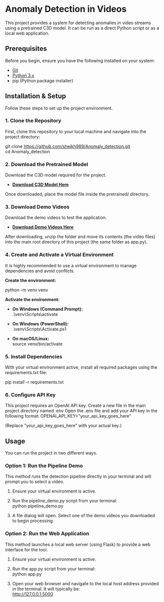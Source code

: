 # **Anomaly Detection in Videos**

This project provides a system for detecting anomalies in video streams using a pretrained C3D model. It can be run as a direct Python script or as a local web application.

## **Prerequisites**

Before you begin, ensure you have the following installed on your system:

* [Git](https://git-scm.com/)  
* [Python 3.x](https://www.python.org/)  
* pip (Python package installer)

## **Installation & Setup**

Follow these steps to set up the project environment.

### **1\. Clone the Repository**

First, clone this repository to your local machine and navigate into the project directory:

git clone https://github.com/sheikh989/Anomaly_detection.git \
cd Anomaly_detection

### **2\. Download the Pretrained Model**

Download the C3D model required for the project.

* [**Download C3D Model Here**](https://drive.google.com/file/d/13FWcvSMNTEHSk1MRZ4qBxZBwzTsVtyKC/view?usp=sharing)

Once downloaded, place the model file inside the pretrained/ directory.

### **3\. Download Demo Videos**

Download the demo videos to test the application.

* [**Download Demo Videos Here**](https://drive.google.com/file/d/1lPxePkRh7yywVePPui3cisWj5Wgf9yly/view?usp=sharing)

After downloading, unzip the folder and move its contents (the video files) into the main root directory of this project (the same folder as app.py).

### **4\. Create and Activate a Virtual Environment**

It is highly recommended to use a virtual environment to manage dependencies and avoid conflicts.

**Create the environment:**

python \-m venv venv

**Activate the environment:**

* **On Windows (Command Prompt):**  
  .\\venv\\Scripts\\activate

* **On Windows (PowerShell):**  
  .\\venv\\Scripts\\Activate.ps1

* **On macOS/Linux:**  
  source venv/bin/activate

### **5\. Install Dependencies**

With your virtual environment active, install all required packages using the requirements.txt file:

pip install \-r requirements.txt

### **6\. Configure API Key**
This project requires an OpenAI API key.
Create a new file in the main project directory named .env
Open the .env file and add your API key in the following format:
OPENAI_API_KEY="your_api_key_goes_here"

(Replace "your_api_key_goes_here" with your actual key.)

## **Usage**

You can run the project in two different ways.

### **Option 1: Run the Pipeline Demo**

This method runs the detection pipeline directly in your terminal and will prompt you to select a video.

1. Ensure your virtual environment is active.  
2. Run the pipeline\_demo.py script from your terminal:  
   python pipeline\_demo.py

3. A file dialog will open. Select one of the demo videos you downloaded to begin processing.

### **Option 2: Run the Web Application**

This method launches a local web server (using Flask) to provide a web interface for the tool.

1. Ensure your virtual environment is active.  
2. Run the app.py script from your terminal:  
   python app.py

3. Open your web browser and navigate to the local host address provided in the terminal. It will typically be:  
   http://127.0.0.1:5000
